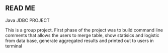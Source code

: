 ## READ ME

Java JDBC PROJECT

This is a group project. First phase of the project was to build command line comments that allows the users to merge table, show statisics and logistic from data base, generate aggregated results and printed out to users in terminal

